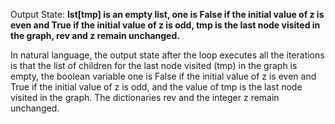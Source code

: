 Output State: **lst[tmp] is an empty list, one is False if the initial value of z is even and True if the initial value of z is odd, tmp is the last node visited in the graph, rev and z remain unchanged.**

In natural language, the output state after the loop executes all the iterations is that the list of children for the last node visited (tmp) in the graph is empty, the boolean variable one is False if the initial value of z is even and True if the initial value of z is odd, and the value of tmp is the last node visited in the graph. The dictionaries rev and the integer z remain unchanged.